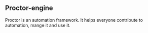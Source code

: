 ## Proctor-engine

Proctor is an automation framework. It helps everyone contribute to automation, mange it and use it.
